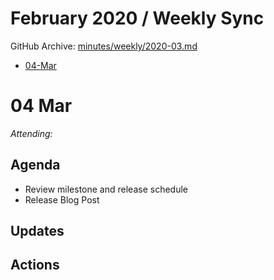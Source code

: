 # February 2020 / Weekly Sync

GitHub Archive: [minutes/weekly/2020-03.md](https://github.com/bokeh/pm/blob/master/minutes/weekly/2020-03.md)

* [04-Mar](#05-Mar)

# 04 Mar

*Attending:*

## Agenda
- Review milestone and release schedule
- Release Blog Post

## Updates

## Actions

